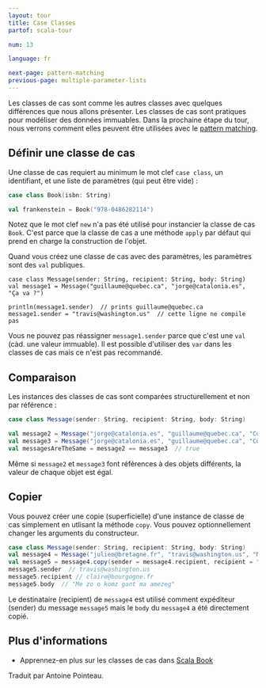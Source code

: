 ```yaml
---
layout: tour
title: Case Classes
partof: scala-tour

num: 13

language: fr

next-page: pattern-matching
previous-page: multiple-parameter-lists
---
```


Les classes de cas sont comme les autres classes avec quelques différences que nous allons présenter. Les classes de cas sont pratiques pour modéliser des données immuables. Dans la prochaine étape du tour, nous verrons comment elles peuvent être utilisées avec le [pattern matching](pattern-matching.html).

## Définir une classe de cas

Une classe de cas requiert au minimum le mot clef `case class`, un identifiant, et une liste de paramètres (qui peut être vide) :

```scala mdoc
case class Book(isbn: String)

val frankenstein = Book("978-0486282114")
```

Notez que le mot clef `new` n'a pas été utilisé pour instancier la classe de cas `Book`. C'est parce que la classe de cas a une méthode `apply` par défaut qui prend en charge la construction de l'objet.

Quand vous créez une classe de cas avec des paramètres, les paramètres sont des `val` publiques.

```
case class Message(sender: String, recipient: String, body: String)
val message1 = Message("guillaume@quebec.ca", "jorge@catalonia.es", "Ça va ?")

println(message1.sender)  // prints guillaume@quebec.ca
message1.sender = "travis@washington.us"  // cette ligne ne compile pas
```

Vous ne pouvez pas réassigner `message1.sender` parce que c'est une `val` (càd. une valeur immuable). Il est possible d'utiliser des `var` dans les classes de cas mais ce n'est pas recommandé.

## Comparaison

Les instances des classes de cas sont comparées structurellement et non par référence :

```scala mdoc
case class Message(sender: String, recipient: String, body: String)

val message2 = Message("jorge@catalonia.es", "guillaume@quebec.ca", "Com va?")
val message3 = Message("jorge@catalonia.es", "guillaume@quebec.ca", "Com va?")
val messagesAreTheSame = message2 == message3  // true
```

Même si `message2` et `message3` font références à des objets différents, la valeur de chaque objet est égal.

## Copier

Vous pouvez créer une copie (superficielle) d'une instance de classe de cas simplement en utlisant la méthode `copy`. Vous pouvez optionnellement changer les arguments du constructeur.

```scala mdoc:nest
case class Message(sender: String, recipient: String, body: String)
val message4 = Message("julien@bretagne.fr", "travis@washington.us", "Me zo o komz gant ma amezeg")
val message5 = message4.copy(sender = message4.recipient, recipient = "claire@bourgogne.fr")
message5.sender  // travis@washington.us
message5.recipient // claire@bourgogne.fr
message5.body  // "Me zo o komz gant ma amezeg"
```

Le destinataire (recipient) de `message4` est utilisé comment expéditeur (sender) du message `message5` mais le `body` du `message4` a été directement copié.

## Plus d'informations

* Apprennez-en plus sur les classes de cas dans [Scala Book](/overviews/scala-book/case-classes.html)

Traduit par Antoine Pointeau.
